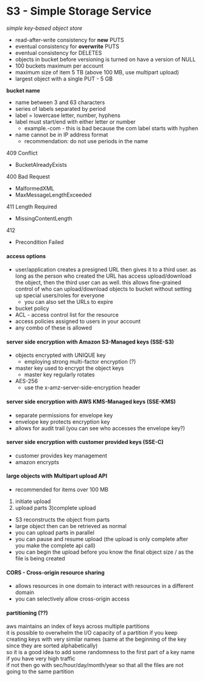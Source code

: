 # S3 - Simple Storage Service
*simple key-based object store*

* read-after-write consistency for **new** PUTS
* eventual consistency for **overwrite** PUTS
* eventual consistency for DELETES
* objects in bucket before versioning is turned on have a version of NULL  
* 100 buckets maximum per account
* maximum size of item 5 TB (above 100 MB, use multipart upload)
* largest object with a single PUT - 5 GB

**bucket name**
* name between 3 and 63 characters
* series of labels separated by period
* label = lowercase letter, number, hyphens
* label must start/end with either letter or number
  * example.-com - this is bad because the com label starts with hyphen
* name cannot be in IP address format
  * recommendation: do not use periods in the name

409 Conflict
* BucketAlreadyExists  

400 Bad Request
* MalformedXML
* MaxMessageLengthExceeded   

411 Length Required
* MissingContentLength

412
* Precondition Failed

#### access options
* user/application creates a presigned URL then gives it to a third user.  as long as the person who created the URL has access upload/download the object, then the third user can as well.  this allows fine-grained control of who can upload/download objects to bucket without setting up special users/roles for everyone
  * you can also set the URLs to expire
* bucket policy
* ACL - access control list for the resource
* access policies assigned to users in your account
* any combo of these is allowed


#### server side encryption with Amazon S3-Managed keys  (SSE-S3)
* objects encrypted with UNIQUE key  
  * employing strong multi-factor encryption (?)
* master key used to encrypt the object keys
  * master key regularly rotates
* AES-256
  * use the x-amz-server-side-encryption header

#### server side encryption with AWS KMS-Managed keys (SSE-KMS)
* separate permissions for envelope key
* envelope key protects encryption key
* allows for audit trail (you can see who accesses the envelope key?)

#### server side encryption with customer provided keys (SSE-C)
* customer provides key management  
* amazon encrypts  

#### large objects with Multipart upload API
* recommended for items over 100 MB
1) initiate upload
2) upload parts
3)complete upload
  * S3 reconstructs the object from parts
  * large object then can be retrieved as normal
* you can upload parts in parallel
* you can pause and resume upload (the upload is only complete after you make the complete api call)
* you can begin the upload before you know the final object size / as the file is being created

#### CORS - Cross-origin resource sharing
* allows resources in one domain to interact with resources in a different domain  
* you can selectively allow cross-origin access

#### partitioning (??)
aws maintains an index of keys across multiple partitions  
it is possible to overwhelm the I/O capacity of a partition if you keep creating keys with very similar names (same at the beginning of the key since they are sorted alphabetically)  
so it is a good idea to add some randomness to the first part of a key name if you have very high traffic  
if not then go with sec/hour/day/month/year so that all the files are not going to the same partition    
